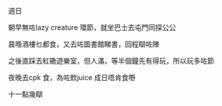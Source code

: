 週日

朝早無咗lazy creature 環節，就坐巴士去屯門同探公公

晨喺酒樓乜都食，又去咗圖書館睇書，回程瞓咗陣

之後直踩去紅磡遊樂室，但人滿，等半個鐘先有得玩，所以玩多咗節

夜晚去cpk 食，為咗飲juice 成日唔肯食嘢

十一點幾瞓
